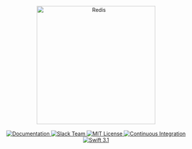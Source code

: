 <p align="center">
    <img src="https://cloud.githubusercontent.com/assets/1342803/24753711/a2e633a8-1ad3-11e7-80ee-4b79ebb077cc.png" width="320" alt="Redis">
    <br>
    <br>
    <a href="https://docs.vapor.codes/redis/package/">
        <img src="http://img.shields.io/badge/read_the-docs-92A8D1.svg" alt="Documentation">
    </a>
    <a href="http://vapor.team">
        <img src="http://vapor.team/badge.svg" alt="Slack Team">
    </a>
    <a href="LICENSE">
        <img src="http://img.shields.io/badge/license-MIT-brightgreen.svg" alt="MIT License">
    </a>
    <a href="https://circleci.com/gh/vapor/redis">
        <img src="https://circleci.com/gh/vapor/redis.svg?style=shield" alt="Continuous Integration">
    </a>
    <a href="https://swift.org">
        <img src="http://img.shields.io/badge/swift-3.1-brightgreen.svg" alt="Swift 3.1">
    </a>
</p>
